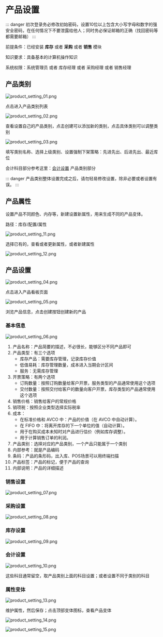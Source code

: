 # 产品设置

::: danger
初次登录务必修改初始密码，设置10位以上包含大小写字母和数字的强安全密码，在任何情况下不要泄露给他人；同时务必保证邮箱的正确（找回密码等都需要邮箱）
:::

前提条件：已经安装 **库存** 或者 **采购** 或者 **销售** 模块

知识要求：具备基本的计算机操作知识

系统权限：系统管理员 或者 库存经理  或者 采购经理 或者 销售经理

## 产品类别

![product_setting_01.png](static/src/img/product_setting_01.png)

点击进入产品类别列表

![product_setting_02.png](static/src/img/product_setting_02.png)

查看设置自己的产品类别，点击创建可以添加新的类别，点击具体类别可以调整类别

![product_setting_03.png](static/src/img/product_setting_03.png)

填写类别名称、选择上级类别、设置强制下架策略：先进先出、后进先出、最近库位

会计科目部分参考这里：[会计设置](accounting-settings.md) 产品类别部分

::: danger
产品类别整体设置完成之后，请勿轻易修改设置，除非必要或者设置有误。
:::

## 产品属性
设置产品不同颜色、内存等，新建设置新属性，用来生成不同的产品变体。

路径：库存/配置/属性

![product_setting_11.png](static/src/img/product_setting_11.png)

选择已有的，查看或者更新属性，或者新建属性

![product_setting_12.png](static/src/img/product_setting_12.png)

## 产品设置

![product_setting_04.png](static/src/img/product_setting_04.png)

点击进入产品看板页面

![product_setting_05.png](static/src/img/product_setting_05.png)

浏览产品信息，点击创建按钮创建新的产品

### 基本信息
![product_setting_06.png](static/src/img/product_setting_06.png)

1. 产品名称：产品简要的描述，不必很长，能够区分不同产品即可
2. 产品类型：有三个选项
   * 库存产品：需要库存管理，记录库存价值
   * 低值易耗：库存管理数量，成本进入当期会计区间
   * 服务：无需库存管理
3. 开票策略：有两个选项
   * 订购数量：按照订购数量给客户开票，服务类型的产品通常使用这个选项
   * 交付数量：按照交付给客户的数量向客户开票，库存类型的产品通常使用这个选项
4. 销售价格：销售给客户的常规价格
5. 销项税：按照企业类型选择实际税率
6. 成本：
   * 在标准价格和 AVCO 中：产品的价值（在 AVCO 中自动计算）。
   * 在 FIFO 中：将离开库存的下一个单位的值（自动计算）。
   * 用于在购买成本未知时对产品进行估价（例如库存调整）。
   * 用于计算销售订单的利润。
7. 产品类别：选择对应的产品类别，一个产品只能属于一个类别
8. 内部参考：就是产品编码
9. 条码：产品的条形码，出入库、POS场景可以用终端扫描
10. 产品标签：产品的标记，便于产品的查询
11. 内部说明：产品的详细描述

### 销售设置 
![product_setting_07.png](static/src/img/product_setting_07.png)

### 采购设置

![product_setting_08.png](static/src/img/product_setting_08.png)

### 库存设置
![product_setting_09.png](static/src/img/product_setting_09.png)
### 会计设置
![product_setting_10.png](static/src/img/product_setting_10.png)

这些科目通常留空，取产品类别上面的科目设置；或者设置不同于类别的科目

### 属性变体

![product_setting_13.png](static/src/img/product_setting_13.png)

维护属性，然后保存；点击顶部变体图标，查看产品变体

![product_setting_14.png](static/src/img/product_setting_14.png)

![product_setting_15.png](static/src/img/product_setting_15.png)
